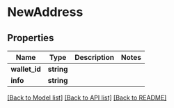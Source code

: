 # NewAddress

## Properties
Name | Type | Description | Notes
------------ | ------------- | ------------- | -------------
**wallet_id** | **string** |  | 
**info** | **string** |  | 

[[Back to Model list]](../README.md#documentation-for-models) [[Back to API list]](../README.md#documentation-for-api-endpoints) [[Back to README]](../README.md)


